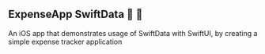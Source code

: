## ExpenseApp SwiftData :tada: :rocket:

An iOS app that demonstrates usage of SwiftData with SwiftUI, by creating a simple expense tracker application
